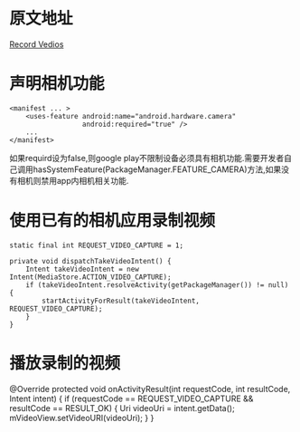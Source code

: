 # 原文地址

[Record Vedios](https://developer.android.com/training/camera/videobasics)

# 声明相机功能



```
<manifest ... >
    <uses-feature android:name="android.hardware.camera"
                  android:required="true" />
    ...
</manifest>
```



如果requird设为false,则google play不限制设备必须具有相机功能.需要开发者自己调用hasSystemFeature(PackageManager.FEATURE_CAMERA)方法,如果没有相机则禁用app内相机相关功能.

# 使用已有的相机应用录制视频




```
static final int REQUEST_VIDEO_CAPTURE = 1;

private void dispatchTakeVideoIntent() {
    Intent takeVideoIntent = new Intent(MediaStore.ACTION_VIDEO_CAPTURE);
    if (takeVideoIntent.resolveActivity(getPackageManager()) != null) {
        startActivityForResult(takeVideoIntent, REQUEST_VIDEO_CAPTURE);
    }
}
```

# 播放录制的视频

@Override
protected void onActivityResult(int requestCode, int resultCode, Intent intent) {
    if (requestCode == REQUEST_VIDEO_CAPTURE && resultCode == RESULT_OK) {
        Uri videoUri = intent.getData();
        mVideoView.setVideoURI(videoUri);
    }
}


